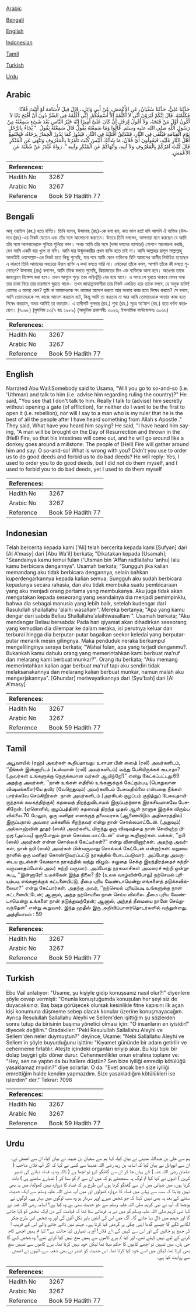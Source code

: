 [Arabic](#arabic)

[Bengali](#bengali)

[English](#english)

[Indonesian](#indonesian)

[Tamil](#tamil)

[Turkish](#turkish)

[Urdu](#urdu)

## Arabic


<div dir="rtl" lang="ar" style={{fontSize:'larger',backgroundColor:'#f8f9fa',padding:20}}>
حَدَّثَنَا عَلِيٌّ، حَدَّثَنَا سُفْيَانُ، عَنِ الأَعْمَشِ، عَنْ أَبِي وَائِلٍ،، قَالَ قِيلَ لأُسَامَةَ لَوْ أَتَيْتَ فُلاَنًا فَكَلَّمْتَهُ‏.‏ قَالَ إِنَّكُمْ لَتَرَوْنَ أَنِّي لاَ أُكَلِّمُهُ إِلاَّ أُسْمِعُكُمْ، إِنِّي أُكُلِّمُهُ فِي السِّرِّ دُونَ أَنْ أَفْتَحَ بَابًا لاَ أَكُونُ أَوَّلَ مَنْ فَتَحَهُ، وَلاَ أَقُولُ لِرَجُلٍ أَنْ كَانَ عَلَىَّ أَمِيرًا إِنَّهُ خَيْرُ النَّاسِ بَعْدَ شَىْءٍ سَمِعْتُهُ مِنْ رَسُولِ اللَّهِ صلى الله عليه وسلم‏.‏ قَالُوا وَمَا سَمِعْتَهُ يَقُولُ قَالَ سَمِعْتُهُ يَقُولُ ‏ "‏ يُجَاءُ بِالرَّجُلِ يَوْمَ الْقِيَامَةِ فَيُلْقَى فِي النَّارِ، فَتَنْدَلِقُ أَقْتَابُهُ فِي النَّارِ، فَيَدُورُ كَمَا يَدُورُ الْحِمَارُ بِرَحَاهُ، فَيَجْتَمِعُ أَهْلُ النَّارِ عَلَيْهِ، فَيَقُولُونَ أَىْ فُلاَنُ، مَا شَأْنُكَ أَلَيْسَ كُنْتَ تَأْمُرُنَا بِالْمَعْرُوفِ وَتَنْهَى عَنِ الْمُنْكَرِ قَالَ كُنْتُ آمُرُكُمْ بِالْمَعْرُوفِ وَلاَ آتِيهِ، وَأَنْهَاكُمْ عَنِ الْمُنْكَرِ وَآتِيهِ ‏"‏‏.‏ رَوَاهُ غُنْدَرٌ عَنْ شُعْبَةَ عَنِ الأَعْمَشِ‏.‏
</div>
<div style={{backgroundColor:'#f8f9fa',padding:20, marginBottom: 10}}><table> <thead> <tr> <th>References:</th> <th></th> </tr> </thead> <tbody><tr><td>Hadith No</td><td>3267</td></tr><tr><td>Arabic No</td><td>3267</td></tr><tr><td>Reference</td><td>Book 59 Hadith 77</td></tr></tbody></table></div>

## Bengali


<div dir="ltr" lang="bn" style={{fontSize:'larger',backgroundColor:'#f8f9fa',padding:20}}>
আবূ ওয়াইল (রহ.) হতে বর্ণিত। তিনি বলেন, উসামাহ (রাঃ)-কে বলা হল, কত ভাল হত! যদি আপনি ঐ ব্যক্তির (উসমান (রাঃ)-এর নিকট যেতেন এবং তাঁর সঙ্গে আলোচনা করতেন। উত্তরে তিনি বললেন, আপনারা মনে করছেন যে আমি তাঁর সঙ্গে আপনাদেরকে শুনিয়ে শুনিয়ে বলব। অথচ আমি তাঁর সঙ্গে (দাঙ্গা দমনের ব্যাপারে) গোপনে আলোচনা করছি, যেন আমি একটি দ্বার খুলে না বসি। আমি দ্বার উন্মুক্তকারীর প্রথম ব্যক্তি হতে চাই না। আমি আল্লাহর রাসূল সাল্লাল্লাহু আলাইহি ওয়াসাল্লাম-এর নিকট হতে কিছু শুনেছি, যার পরে আমি কোন ব্যক্তিকে যিনি আমাদের আমীর নির্বাচিত হয়েছেন এ কারণে তিনি আমাদের সবচেয়ে উত্তম ব্যক্তি এ কথা বলতে পারি না। লোকেরা তাঁকে বলল, আপনি তাঁকে কী বলতে শুনেছেন? উসামাহ (রাঃ) বললেন, আমি তাঁকে বলতে শুনেছি, কিয়ামতের দিন এক ব্যক্তিকে আনা হবে। অতঃপর তাকে জাহান্নামে নিক্ষেপ করা হবে। তখন আগুনে পুড়ে তার নাড়িভুঁড়ি বের হয়ে যাবে। এ সময় সে ঘুরতে থাকবে যেমন গাধা তার চাকা নিয়ে তার চারপাশে ঘুরতে থাকে। তখন জাহান্নামবাসীরা তার নিকট একত্রিত হয়ে তাকে বলবে, হে অমুক ব্যক্তি! তোমার এ অবস্থা কেন? তুমি না আমাদেরকে সৎ কাজের আদেশ করতে আর অন্যায় কাজ হতে নিষেধ করতে? সে বলবে, আমি তোমাদেরকে সৎ কাজে আদেশ করতাম বটে, কিন্তু আমি তা করতাম না আর আমি তোমাদেরকে অন্যায় কাজ হতে নিষেধ করতাম, অথচ আমিই তা করতাম। এ হাদীসটি গুনদার (রহ.) শুবা (রহ.) সূত্রে আ‘মাশ (রহ.) হতে বর্ণনা করেছেন। (৭০৯৮) (মুসলিম ৫৩/৭ হাঃ ২৯৮৯) (আধুনিক প্রকাশনীঃ ৩০২৬, ইসলামিক ফাউন্ডেশনঃ ৩০৩৬)
</div>
<div style={{backgroundColor:'#f8f9fa',padding:20, marginBottom: 10}}><table> <thead> <tr> <th>References:</th> <th></th> </tr> </thead> <tbody><tr><td>Hadith No</td><td>3267</td></tr><tr><td>Arabic No</td><td>3267</td></tr><tr><td>Reference</td><td>Book 59 Hadith 77</td></tr></tbody></table></div>

## English


<div dir="ltr" lang="en" style={{fontSize:'larger',backgroundColor:'#f8f9fa',padding:20}}>
Narrated Abu Wail:Somebody said to Usama, "Will you go to so-and-so (i.e. 'Uthman) and talk to him (i.e. advise him regarding ruling the country)?" He said, "You see that I don't talk to him. Really I talk to (advise) him secretly without opening a gate (of affliction), for neither do I want to be the first to open it (i.e. rebellion), nor will I say to a man who is my ruler that he is the best of all the people after I have heard something from Allah s Apostle ." They said, What have you heard him saying? He said, "I have heard him saying, "A man will be brought on the Day of Resurrection and thrown in the (Hell) Fire, so that his intestines will come out, and he will go around like a donkey goes around a millstone. The people of (Hell) Fire will gather around him and say: O so-and-so! What is wrong with you? Didn't you use to order us to do good deeds and forbid us to do bad deeds? He will reply: Yes, I used to order you to do good deeds, but I did not do them myself, and I used to forbid you to do bad deeds, yet I used to do them myself
</div>
<div style={{backgroundColor:'#f8f9fa',padding:20, marginBottom: 10}}><table> <thead> <tr> <th>References:</th> <th></th> </tr> </thead> <tbody><tr><td>Hadith No</td><td>3267</td></tr><tr><td>Arabic No</td><td>3267</td></tr><tr><td>Reference</td><td>Book 59 Hadith 77</td></tr></tbody></table></div>

## Indonesian


<div dir="ltr" lang="id" style={{fontSize:'larger',backgroundColor:'#f8f9fa',padding:20}}>
Telah bercerita kepada kami ['Ali] telah bercerita kepada kami [Sufyan] dari [Al A'masy] dari [Abu Wa'il] berkata; "Dikatakan kepada [Usamah]; "Seandainya kamu temui fulan ('Utsman bin 'Affan radliallahu 'anhu) lalu kamu berbicara dengannya". Usamah berkata; "Sungguh jika kalian memandang aku tidak berbicara dengannya, selain bahkan kuperdengarkannya kepada kalian semua. Sungguh aku sudah berbicara kepadanya secara rahasia, dan aku tidak membuka suatu pembicaraan yang aku menjadi orang pertama yang membukanya. Aku juga tidak akan mengatakan kepada seseorang yang seandainya dia menjadi pemimpinklu, bahwa dia sebagai manusia yang lebih baik, setelah kudengar dari Rasulullah shallallahu 'alaihi wasallam". Mereka bertanya; "Apa yang kamu dengar dari sabda Beliau Shallallahu'alaihiwasallam ". Usamah berkata; "Aku mendengar Beliau bersabda: Pada hari qiyamat akan dihadirkan seseorang yang kemudian dia dilempar ke dalam neraka, isi perutnya keluar dan terburai hingga dia berputar-putar bagaikan seekor keledai yang berputar-putar menarik mesin gilingnya. Maka penduduk neraka berkumpul mengelilinginya seraya berkata; "Wahai fulan, apa yang terjadi denganmu?. Bukankah kamu dahulu orang yang memerintahkan kami berbuat ma'ruf dan melarang kami berbuat munkar?". Orang itu berkata; "Aku memang memerintahkan kalian agar berbuat ma'ruf tapi aku sendiri tidak melaksanakannya dan melarang kalian berbuat munkar, namun malah aku mengerjakannya". [Ghundar] meriwayatkannya dari [Syu'bah] dari [Al A'masy]
</div>
<div style={{backgroundColor:'#f8f9fa',padding:20, marginBottom: 10}}><table> <thead> <tr> <th>References:</th> <th></th> </tr> </thead> <tbody><tr><td>Hadith No</td><td>3267</td></tr><tr><td>Arabic No</td><td>3267</td></tr><tr><td>Reference</td><td>Book 59 Hadith 77</td></tr></tbody></table></div>

## Tamil


<div dir="ltr" lang="ta" style={{fontSize:'larger',backgroundColor:'#f8f9fa',padding:20}}>
அபூவாயில் (ரஹ்) அவர்கள் கூறியதாவது: உசாமா பின் ஸைத் (ரலி) அவர்களிடம், ‘‘நீங்கள் இன்னாரிடம் (உஸ்மான் (ரலி) அவர்களிடம்) வந்து பேசியிருக்கக் கூடாதா? (அவர்கள் உங்களுக்கு நெருக்கமான வர்கள் ஆயிற்றே!)” என்று கேட்கப்பட்டது.69 அதற்கு அவர்கள், ‘‘நான் உங்கள் எதிரில் உங்களுக்குக் கேட்கும்படி (பொதுவான விஷயங்களை)யே தவிர (வேறெதுவும்) அவர்களிடம் பேசுவதில்லை என்பதை நீங்கள் பார்க்கவே செய்கிறீர்கள். நான் அவர்களிடம் (அரசியல் குழப்பம் குறித்துப் பேசுவதாயிருந்தால் கலகத்திற்குக்) கதவைத் திறந்துவிடாமல் இருப்பதற்காக இரகசியமாகவே பேசுகிறேன். (ஏனெனில், குழப்பத்தின்) கதவைத் திறந்த முதல் ஆள் நானாக இருக்க விரும்ப வில்லை.70 மேலும், ஒரு மனிதர் எனக்குத் தலைவராக (ஆணையிடும் அதிகாரத்தில்) இருப்பதால் அவரை மக்களில் சிறந்தவர் என்று நான் சொல்லமாட்டேன். (அதுவும்) அல்லாஹ்வின் தூதர் (ஸல்) அவர்களிட மிருந்து ஒரு விஷயத்தை நான் செவியுற்ற பிறகு (அப்படி) ஒருபோதும் நான் சொல்ல மாட்டேன்” என்று கூறினார்கள். மக்கள், ‘‘நபி (ஸல்) அவர்கள் என்ன சொல்லக் கேட்டீர்கள்?” என்று வினவினார்கள். அதற்கு அவர்கள், நான் நபி (ஸல்) அவர்கள் பின்வருமாறு சொல்லக் கேட்டேன் என்றார்கள்: மறுமை நாளில் ஒரு மனிதர் கொண்டுவரப்பட்டு நரகத்தில் போடப்படுவார். அப்போது அவருடைய குடல்கள் வேகமாக நரகத்தில் வந்து விழும். கழுதை செக்கு இயந்திரத்தைச் சுற்றிவருவதைப்போல் அவர் சுற்றி வருவார். அப்போது நரகவாசிகள் அவரைச் சுற்றி ஒன்றுகூடி, ‘‘இன்னாரே! உமக்கேன் இந்த நிலை? நீர் (உலக வாழ்வின்போது) நற்செயல் புரியும்படி எங்களுக்குக் கட்டளையிட்டு, தீமை புரிய வேண்டாமென்று எங்களைத் தடுக்கவில்லையா?” என்று கேட்பார்கள். அதற்கு அவர், ‘‘நற்செயல் புரியும்படி உங்களுக்கு நான் கட்டளையிட்டேன்; ஆனால், அந்த நற்செயலை நான் செய்ய வில்லை. தீமை புரிய வேண்டாமென்று உங்களை நான் தடுத்துவந்தேன்; ஆனால், அந்தத் தீமையை நானே செய்துவந்தேன்” என்று கூறுவார். இந்த ஹதீஸ் இரு அறிவிப்பாளர்தொடர்களில் வந்துள்ளது. அத்தியாயம் : 59
</div>
<div style={{backgroundColor:'#f8f9fa',padding:20, marginBottom: 10}}><table> <thead> <tr> <th>References:</th> <th></th> </tr> </thead> <tbody><tr><td>Hadith No</td><td>3267</td></tr><tr><td>Arabic No</td><td>3267</td></tr><tr><td>Reference</td><td>Book 59 Hadith 77</td></tr></tbody></table></div>

## Turkish


<div dir="ltr" lang="tr" style={{fontSize:'larger',backgroundColor:'#f8f9fa',padding:20}}>
Ebu Vail anlatıyor: "Usame, şu kişiyle gidip konuşsanız nasıl olur?!" diyenlere şöyle cevap vermişti: "Onunla konuştuğumda konuşulan her şeyi siz de duyacaksınız. Baş başa görüşecek olursak kesinlikle fitne kapısını ilk açan kişi konumuna düşmeme sebep olacak konular üzerine konuşmayacağım. Ayrıca Resulullah Sallallahu Aleyhi ve Sellem'den işittiğim şu sözlerden sonra tutup da birisinin başıma yönetici olması için: "O insanların en iyisidir!" diyecek değilim." Oradakiler: "Peki Resulullah Sallallahu Aleyhi ve Sellem'den neler duymuştun?" deyince, Usame: "Nebi Sallallahu Aleyhi ve Sellem'in şöyle buyurduğunu işittim: "Kıyamet gününde bir adam getirilir ve cehenneme fırlatılır. Ateşte içindeki organları eriyip akar. Bu kişi tıpkı bir dolap beygiri gibi döner durur. Cehennemlikler onun etrafına toplanır ve: "Hey, sen ne yaptın da bu hallere düştün? Sen bize iyiliği emredip kötülüğü yasaklamaz mıydın?" diye sorarlar. O da: "Evet ancak ben size iyiliği emrettiğim halde kendim yapmazdım. Size yasakladığım kötülükleri ise işlerdim" der." Tekrar: 7098
</div>
<div style={{backgroundColor:'#f8f9fa',padding:20, marginBottom: 10}}><table> <thead> <tr> <th>References:</th> <th></th> </tr> </thead> <tbody><tr><td>Hadith No</td><td>3267</td></tr><tr><td>Arabic No</td><td>3267</td></tr><tr><td>Reference</td><td>Book 59 Hadith 77</td></tr></tbody></table></div>

## Urdu


<div dir="rtl" lang="ur" style={{fontSize:'larger',backgroundColor:'#f8f9fa',padding:20}}>
ہم سے علی بن عبداللہ مدینی نے بیان کیا، کہا ہم سے سفیان بن عیینہ نے بیان کیا، ان سے اعمش نے، ان سے ابووائل نے بیان کیا کہ اسامہ بن زید رضی اللہ عنہما سے کسی نے کہا کہ اگر آپ فلاں صاحب ( عثمان رضی اللہ عنہ ) کے یہاں جا کر ان سے گفتگو کرو تو اچھا ہے ( تاکہ وہ یہ فساد دبانے کی تدبیر کریں ) انہوں نے کہا کیا تم لوگ یہ سمجھتے ہو کہ میں ان سے تم کو سنا کر ( تمہارے سامنے ہی ) بات کرتا ہوں، میں تنہائی میں ان سے گفتگو کرتا ہوں اس طرح پر کہ فساد کا دروازہ نہیں کھولتا، میں یہ بھی نہیں چاہتا کہ سب سے پہلے میں فساد کا دروازہ کھولوں اور میں آپ صلی اللہ علیہ وسلم سے ایک حدیث سننے کے بعد یہ بھی نہیں کہتا کہ جو شخص میرے اوپر سردار ہو وہ سب لوگوں میں بہتر ہے۔ لوگوں نے پوچھا کہ آپ نے نبی کریم صلی اللہ علیہ وسلم سے جو حدیث سنی ہے وہ کیا ہے؟ اسامہ رضی اللہ عنہ نے کہا نبی کریم صلی اللہ علیہ وسلم کو میں نے یہ فرماتے سنا تھا کہ قیامت کے دن ایک شخص کو لایا جائے گا اور جہنم میں ڈال دیا جائے گا۔ آگ میں اس کی آنتیں باہر نکل آئیں گی اور وہ شخص اس طرح چکر لگانے لگے گا جیسے گدھا اپنی چکی پر گردش کیا کرتا ہے۔ جہنم میں ڈالے جانے والے اس کے قریب آ کر جمع ہو جائیں گے اور اس سے کہیں گے، اے فلاں! آج یہ تمہاری کیا حالت ہے؟ کیا تم ہمیں اچھے کام کرنے کے لیے نہیں کہتے تھے، اور کیا تم برے کاموں سے ہمیں منع نہیں کیا کرتے تھے؟ وہ شخص کہے گا جی ہاں، میں تمہیں تو اچھے کاموں کا حکم دیتا تھا لیکن خود نہیں کرتا تھا۔ برے کاموں سے تمہیں منع بھی کرتا تھا، لیکن میں اسے خود کیا کرتا تھا۔ اس حدیث کو غندر نے بھی شعبہ سے، انہوں نے اعمش سے روایت کیا ہے۔
</div>
<div style={{backgroundColor:'#f8f9fa',padding:20, marginBottom: 10}}><table> <thead> <tr> <th>References:</th> <th></th> </tr> </thead> <tbody><tr><td>Hadith No</td><td>3267</td></tr><tr><td>Arabic No</td><td>3267</td></tr><tr><td>Reference</td><td>Book 59 Hadith 77</td></tr></tbody></table></div>